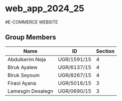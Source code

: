 # web_app_2024_25

#E-COMMERCE WEBSITE

## Group Members

| Name               | ID            | Section |
|--------------------|---------------|---------|
| Abdulkerim Neja    | UGR/1591/15   | 4       |
| Biruk Ayalew       | UGR/6137/15   | 4       |
| Biruk Seyoum       | UGR/8267/15   | 4       |
| Firaol Ayana       | UGR/5016/15   | 3       |
| Lamesgin Desalegn  | UGR/0690/15   | 3       |

